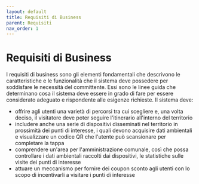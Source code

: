 ```yaml
---
layout: default
title: Requisiti di Business
parent: Requisiti
nav_order: 1
---
```


# Requisiti di Business
I requisiti di business sono gli elementi fondamentali che descrivono le caratteristiche e le funzionalità che il sistema deve possedere per soddisfare le necessità del committente. Essi sono le linee guida che determinano cosa il sistema deve essere in grado di fare per essere considerato adeguato e rispondente alle esigenze richieste. Il sistema deve:
- offrire agli utenti una varietà di percorsi tra cui scegliere e, una volta deciso, il visitatore deve poter seguire l'itinerario all'interno del territorio
- includere anche una serie di dispositivi disseminati nel territorio in prossimità dei punti di interesse, i quali devono acquisire dati ambientali e visualizzare un codice QR che l'utente può scansionare per completare la tappa
- comprendere un'area per l'amministrazione comunale, così che possa controllare i dati ambientali raccolti dai dispositivi, le statistiche sulle visite dei punti di interesse
- attuare un meccanismo per fornire dei coupon sconto agli utenti con lo scopo di incentivarli a visitare i punti di interesse
